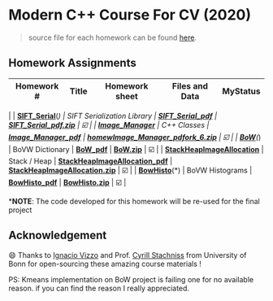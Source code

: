 # Modern C++ Course For CV (2020)

> source file for each homework can be found [here](https://www.ipb.uni-bonn.de/teaching/cpp-2020/tutorials/).

## Homework Assignments

|                          Homework #                          |           Title            |                        Homework sheet                        |                        Files and Data                        | MyStatus                |
| :----------------------------------------------------------: | :------------------------: | :----------------------------------------------------------: | :----------------------------------------------------------: | ----------------------- |
|
| **[SIFT_Serial](https://www.ipb.uni-bonn.de/html/teaching/modern-cpp/homeworks/homework_5.pdf)**(*) | SIFT Serialization Library | **[SIFT_Serial_pdf](https://www.ipb.uni-bonn.de/html/teaching/modern-cpp/homeworks/homework_5.pdf)** | **[SIFT_Serial_pdf.zip](https://www.ipb.uni-bonn.de/html/teaching/modern-cpp/homeworks/homework_5.zip)** | :ballot_box_with_check:         |
| **[Image_Manager](https://www.ipb.uni-bonn.de/html/teaching/modern-cpp/homeworks/homework_6.pdf)** |        C++ Classes         | **[Image_Manager_pdf](https://www.ipb.uni-bonn.de/html/teaching/modern-cpp/homeworks/homework_6.pdf)** | **[homewImage_Manager_pdfork_6.zip](https://www.ipb.uni-bonn.de/html/teaching/modern-cpp/homeworks/homework_6.zip)** | :ballot_box_with_check: |
| **[BoW](https://www.ipb.uni-bonn.de/html/teaching/modern-cpp/homeworks/homework_7.pdf)**(*) |      BoVW Dictionary       | **[BoW_pdf](https://www.ipb.uni-bonn.de/html/teaching/modern-cpp/homeworks/homework_7.pdf)** | **[BoW.zip](https://www.ipb.uni-bonn.de/html/teaching/modern-cpp/homeworks/homework_7.zip)** | :ballot_box_with_check:          |
| **[StackHeapImageAllocation](https://www.ipb.uni-bonn.de/html/teaching/modern-cpp/homeworks/homework_8.pdf)** |        Stack / Heap        | **[StackHeapImageAllocation_pdf](https://www.ipb.uni-bonn.de/html/teaching/modern-cpp/homeworks/homework_8.pdf)** | **[StackHeapImageAllocation.zip](https://www.ipb.uni-bonn.de/html/teaching/modern-cpp/homeworks/homework_8.zip)** | :ballot_box_with_check:          |
| **[BowHisto](https://www.ipb.uni-bonn.de/html/teaching/modern-cpp/homeworks/homework_9.pdf)**(*) |      BoVW Histograms       | **[BowHisto_pdf](https://www.ipb.uni-bonn.de/html/teaching/modern-cpp/homeworks/homework_9.pdf)** | **[BowHisto.zip](https://www.ipb.uni-bonn.de/html/teaching/modern-cpp/homeworks/homework_9.zip)** | :ballot_box_with_check:          |

***NOTE**: The code developed for this homework will be re-used for the final project

## Acknowledgement 

:smile: Thanks to [Ignacio Vizzo](https://github.com/nachovizzo) and Prof. [Cyrill Stachniss](https://www.ipb.uni-bonn.de/people/cyrill-stachniss/) from University of Bonn for open-sourcing these amazing course materials !

PS: Kmeans implementation on BoW project is failing one for no available reason. if you can find the reason I really appreciated.
